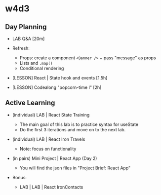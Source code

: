 
# w4d3


<!-- 


@todo:
- improve planning + improve steps in demo (ex. create .md with steps to follow)
- create slides or cheatsheet for state ?

-->






## Day Planning
 
- LAB Q&A [20m]

- Refresh:
  - Props: create a component `<Banner />` + pass "message" as props
  - Lists and `.map()`
  - Conditional rendering


- [LESSON] React | State hook and events [1.5h]

- [LESSON] Codealong "popcorn-time I" [2h]




## Active Learning


- (individual) LAB | React State Training
  - The main goal of this lab is to practice syntax for useState
  - Do the first 3 iterations and move on to the next lab.


- (individual) LAB | React Iron Travels
  - Note: focus on functionality


- (in pairs) Mini Project | React App (Day 2)
  - You will find the json files in "Project Brief: React App"


- Bonus: 
  - LAB | LAB | React IronContacts



